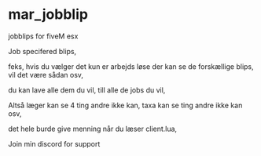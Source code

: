 # mar_jobblip
jobblips for fiveM esx

Job specifered blips,

feks, hvis du vælger det kun er arbejds løse der kan se de forskællige blips, vil det være sådan osv,

du kan lave alle dem du vil, till alle de jobs du vil,

Altså læger kan se 4 ting andre ikke kan,
taxa kan se ting andre ikke kan osv,

det hele burde give menning når du læser client.lua,

Join min discord for support
